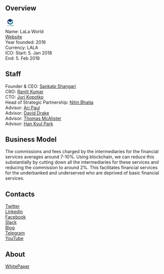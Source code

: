 ## Overview
![logo](../projects/logo/lala_world.png)  
Name: LaLa World  
[Website](https://lalaworld.io/)  
Year founded: 2016  
Currency: LALA  
ICO: Start: 5. Jan 2018  
End: 5. Feb 2018
## Staff
Founder & CEO: [Sankalp Shangari](../people/sankalp_shangari.md)  
CRO: [Ranjit Kumar](../people/ranjit_kumar.md)  
CTO: [Juri Kopotko](../people/juri_kopotko.md)  
Head of Strategic Partnership: [Nitin Bhatia](../people/nitin_bhatia.md)  
Advisor: [Ari Paul](../people/ari_paul.md)  
Advisor: [David Drake](../people/david_drake.md)  
Advisor: [Thomas McAlister](../people/thomas_mcalister.md)  
Advisor: [Han Kyul Park](../people/han_kyul_park.md)
## Business Model
The commissions and fees charged by the intermediaries for the financial services averages around 7-10%. Using blockchain, we can reduce this substantially by cutting down all the intermediaries for these services and reducing the commission to around 2%. This facilitates financial services for the underbanked and underserved who are deprived of basic financial services.
## Contacts  
[Twitter](https://twitter.com/MyLaLaWorld)  
[Linkedin](https://www.linkedin.com/in/MyLaLaWorld/)  
[Facebook](https://www.facebook.com/MyLaLaWorld)  
[Slack](https://slacklalaworld.slack.com/join/shared_invite/enQtMjU1MjMxMzg0NDE4LTgxOTQ3YzhhYmE5NDg2YWY3MmUzMzRlOTU0MWRlZjcyZWI0OTM0YjRkMTI3MjljYjIwNGFkODMzMmM0YWRhYTg)    
[Blog](https://medium.com/@MyLaLaWorld)  
[Telegram](https://t.me/LaLaWorld)  
[YouTube](https://www.youtube.com/channel/UCCcnh2DTw_mXECPgOOBN84Q/featured)  
## About  
[WhitePaper](https://lalaworld.io/whitepaper.pdf)  
